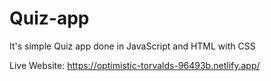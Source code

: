 # Quiz-app
It's simple Quiz app done in JavaScript  and HTML with CSS

Live Website:
https://optimistic-torvalds-96493b.netlify.app/
